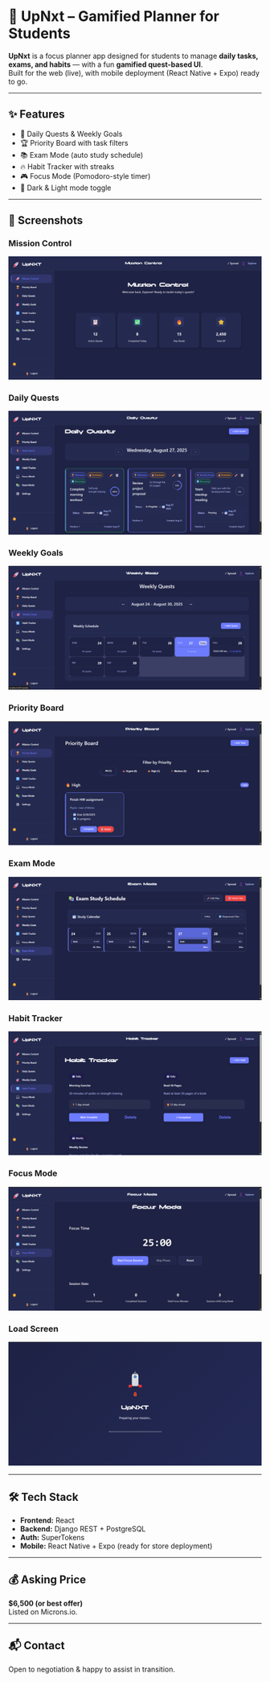 # 🚀 UpNxt – Gamified Planner for Students

**UpNxt** is a focus planner app designed for students to manage **daily tasks, exams, and habits** — with a fun **gamified quest-based UI**.  
Built for the web (live), with mobile deployment (React Native + Expo) ready to go.

---

## ✨ Features
- 🎯 Daily Quests & Weekly Goals  
- 🏆 Priority Board with task filters  
- 📚 Exam Mode (auto study schedule)  
- 🔥 Habit Tracker with streaks  
- 🎮 Focus Mode (Pomodoro-style timer)  
- 🌙 Dark & Light mode toggle  

---

## 📸 Screenshots

### Mission Control
![Mission Control](./UpNXT_MissionContol.png)

### Daily Quests
![Daily Quests](./UpNXT_DailyQuests.png)

### Weekly Goals
![Weekly Goals](./UpNXT_WeeklyQuests.png)

### Priority Board
![Priority Board](./UpNXT_PriorityBoard.png)

### Exam Mode
![Exam Mode](./UpNXT_ExamMode.png)

### Habit Tracker
![Habit Tracker](./UpNXT_HabitTracker.png)

### Focus Mode
![Focus Mode](./UpNXT_FocusMode.png)

### Load Screen
![Load Screen](./UpNXT_LoadScreen.png)

---

## 🛠 Tech Stack
- **Frontend:** React  
- **Backend:** Django REST + PostgreSQL  
- **Auth:** SuperTokens  
- **Mobile:** React Native + Expo (ready for store deployment)  

---

## 💰 Asking Price
**$6,500 (or best offer)**  
Listed on Microns.io.  

---

## 📬 Contact
Open to negotiation & happy to assist in transition.

